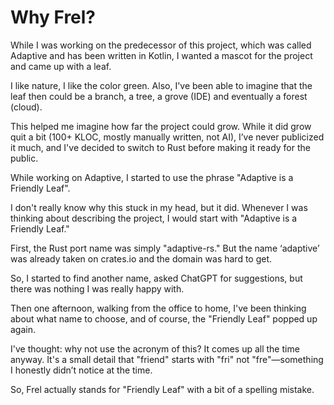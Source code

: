 # Why Frel?

While I was working on the predecessor of this project, which was called Adaptive 
and has been written in Kotlin, I wanted a mascot for the project and came up with a leaf.

I like nature, I like the color green. Also, I've been able to imagine that the 
leaf then could be a branch, a tree, a grove (IDE) and eventually a forest (cloud).

This helped me imagine how far the project could grow. While it did grow quit a bit 
(100+ KLOC, mostly manually written, not AI), I’ve never publicized it much, and I've 
decided to switch to Rust before making it ready for the public.

While working on Adaptive, I started to use the phrase "Adaptive is a Friendly Leaf".

I don't really know why this stuck in my head, but it did. Whenever I was thinking
about describing the project, I would start with "Adaptive is a Friendly Leaf."

First, the Rust port name was simply "adaptive-rs." But the name ‘adaptive’ was already 
taken on crates.io and the domain was hard to get.

So, I started to find another name, asked ChatGPT for suggestions, but there
was nothing I was really happy with.

Then one afternoon, walking from the office to home, I've been thinking about
what name to choose, and of course, the "Friendly Leaf" popped up again.

I've thought: why not use the acronym of this? It comes up all the time anyway.
It's a small detail that "friend" starts with "fri" not "fre"—something I 
honestly didn’t notice at the time.

So, Frel actually stands for "Friendly Leaf" with a bit of a spelling mistake.
